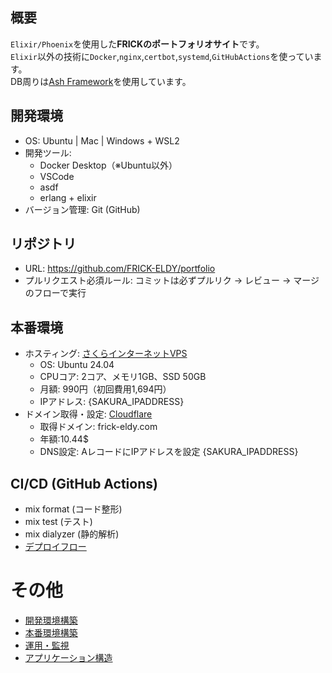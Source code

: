 ## 概要
`Elixir/Phoenix`を使用した**FRICKのポートフォリオサイト**です。  
`Elixir`以外の技術に`Docker`,`nginx`,`certbot`,`systemd`,`GitHubActions`を使っています。  
DB周りは[Ash Framework](https://hexdocs.pm/ash/readme.html)を使用しています。

## 開発環境
- OS: Ubuntu | Mac | Windows + WSL2
- 開発ツール:
  - Docker Desktop（※Ubuntu以外）
  - VSCode
  - asdf
  - erlang + elixir
- バージョン管理: Git (GitHub)

## リポジトリ
- URL: https://github.com/FRICK-ELDY/portfolio
- プルリクエスト必須ルール: コミットは必ずプルリク → レビュー → マージ のフローで実行

## 本番環境
- ホスティング: [さくらインターネットVPS](https://secure.sakura.ad.jp/)
  - OS: Ubuntu 24.04
  - CPUコア: 2コア、メモリ1GB、SSD 50GB
  - 月額: 990円（初回費用1,694円）
  - IPアドレス: {SAKURA_IPADDRESS}
- ドメイン取得・設定: [Cloudflare](https://dash.cloudflare.com/)
  - 取得ドメイン: frick-eldy.com
  - 年額:10.44$
  - DNS設定: AレコードにIPアドレスを設定 {SAKURA_IPADDRESS}

## CI/CD (GitHub Actions)
- mix format (コード整形)
- mix test (テスト)
- mix dialyzer (静的解析)
- [デプロイフロー](./doc/deploy_flow.md)

# その他
- [開発環境構築](./doc/dev_env_build.md)
- [本番環境構築](./doc/prod_env_build.md)
- [運用・監視](./doc/operation_monitoring.md)
- [アプリケーション構造](./doc/application_structure.md)

